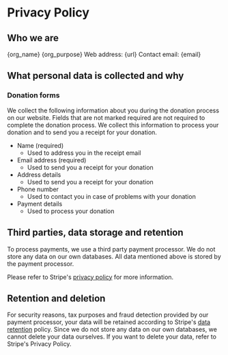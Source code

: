 # Privacy Policy

## Who we are

{org_name}
{org_purpose}
Web address: {url}
Contact email: {email}

## What personal data is collected and why

### Donation forms

We collect the following information about you during the donation process on
our website. Fields that are not marked required are not required to complete
the donation process. We collect this information to process your donation and
to send you a receipt for your donation.

<!-- TODO: Sending newsletter? -->

- Name (required)
  - Used to address you in the receipt email
- Email address (required)
  - Used to send you a receipt for your donation
    <!-- TODO: Sending newsletter? -->
- Address details
  - Used to send you a receipt for your donation
- Phone number
  - Used to contact you in case of problems with your donation
- Payment details
  - Used to process your donation

## Third parties, data storage and retention

To process payments, we use a third party payment processor. We do not store any
data on our own databases. All data mentioned above is stored by the payment
processor.

Please refer to Stripe's [privacy policy](https://stripe.com/privacy) for more
information.

## Retention and deletion

For security reasons, tax purposes and fraud detection provided by our payment
processor, your data will be retained according to Stripe's
[data retention](https://stripe.com/privacy) policy. Since we do not store any
data on our own databases, we cannot delete your data ourselves. If you want to
delete your data, refer to Stripe's Privacy Policy.
